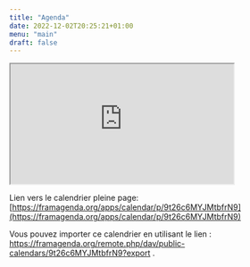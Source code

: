 ```yaml
---
title: "Agenda"
date: 2022-12-02T20:25:21+01:00
menu: "main"
draft: false
---
```


<iframe width="400" height="215" src="https://framagenda.org/apps/calendar/embed/9t26c6MYJMtbfrN9"></iframe>

Lien vers le calendrier pleine page: [https://framagenda.org/apps/calendar/p/9t26c6MYJMtbfrN9](https://framagenda.org/apps/calendar/p/9t26c6MYJMtbfrN9)

Vous pouvez importer ce calendrier en utilisant le lien : https://framagenda.org/remote.php/dav/public-calendars/9t26c6MYJMtbfrN9?export .
